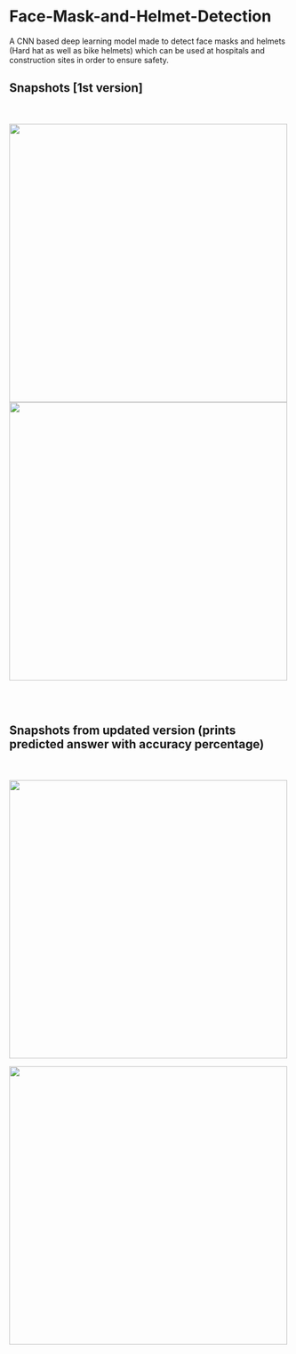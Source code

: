 # Face-Mask-and-Helmet-Detection
A CNN based deep learning model made to detect face masks and helmets (Hard hat as well as bike helmets) which can be used at hospitals and construction sites in order to ensure safety.

<h2>Snapshots [1st version] </h2>
<br>
<br>
<img src="https://github.com/MeghaShivhare/Face-Mask-and-Helmet-Detection/assets/85066773/f117e65c-d193-4251-91a5-e225840e6eec" width="500" height="500" />

<img src="https://github.com/MeghaShivhare/Face-Mask-and-Helmet-Detection/assets/85066773/c712dd59-72e0-4d07-82e6-2c06abf388a6" width="500" height="500" />

<br><br>

<h2>Snapshots from updated version (prints predicted answer with accuracy percentage) </h2>

<br><br>
<img src="https://github.com/MeghaShivhare/Face-Mask-and-Helmet-Detection/assets/85066773/b9761085-07b5-47f5-b61a-abdccef135b7" width="500" height="500" />

<img src="https://github.com/MeghaShivhare/Face-Mask-and-Helmet-Detection/assets/85066773/ad51d3b0-a2f1-4c9e-86f0-767be71f2092" width="500" height="500" />



